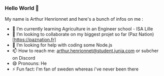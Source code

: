 ### Hello World 👋

My name is Arthur Henrionnet and here's a bunch of infos on me :
- 🌱 I’m currently learning Agriculture in an Engineer school - ISA Lille
- 👯 I’m looking to collaborate on my biggest projet so far (Paz Nation)[https://paznation.fr]
- 🤔 I’m looking for help with coding some Node.js
- 📫 How to reach me: arthur.henrionnet@student.junia.com or subcher on Discord
- 😄 Pronouns: He
- ⚡ Fun fact: I'm fan of sweden whereas i've never been there
